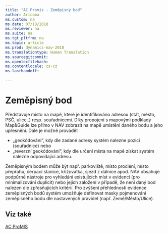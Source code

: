 ```yaml
---
title: "AC Promis - Zeměpisný bod"
author: Aricoma
ms.custom: na
ms.date: 07/18/2018
ms.reviewer: na
ms.suite: na
ms.tgt_pltfrm: na
ms.topic: article
ms.prod: dynamics-nav-2018
ms.translationtype: Human Translation
ms.sourcegitcommit: 
ms.openlocfilehash: 
ms.contentlocale: cs-cz
ms.lasthandoff: 

---
```



# <a name="pm-geographic-point"></a>Zeměpisný bod

Představuje místo na mapě, které je identifikováno adresou (stát, město, PSČ, ulice..) resp. souřadnicemi. Díky propojení s mapovými podklady Map&Guide lze přímo v NAV zobrazit na mapě umístění daného bodu a jeho upřesnění. Dále je možné provádět
- „geokódování“, kdy dle zadané adresy systém nalezne pozici (souřadnice) nebo
- „reverzní geokódování“, kdy dle určení místa na mapě získat systém nalezne odpovídající adresu.

Zeměpisným bodem může být např. parkoviště, místo proclení, místo přepřahu, čerpací stanice, křižovatka, sjezd z dálnice apod. 
NAV obsahuje podpůrné nástroje pro vyhledání existujících míst v evidenci (pro minimalizování duplicit) nebo jejich založení v případě, že není daný bod nalezen dle zpřesňujících kritérií. 
Pro zvýšení přehlednosti evidence zeměpisných bodů systém umožňuje definovat masky pojmenování zeměpisného bodu dle nastavených pravidel (např. Země/Město/Ulice).

## <a name="see-also"></a>Viz také  
[AC ProMIS](pm-promis.md)